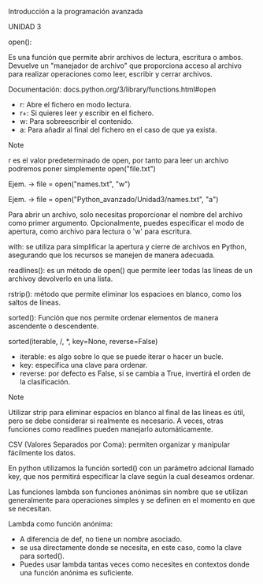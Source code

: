 Introducción a la programación avanzada

UNIDAD 3

open(): 

Es una función que permite abrir archivos de lectura, escritura o ambos.
Devuelve un "manejador de archivo" que proporciona acceso al archivo para realizar operaciones como leer, escribir y cerrar archivos.

Documentación: docs.python.org/3/library/functions.html#open


- r: Abre el fichero en modo lectura.
- r+: Si quieres leer y escribir en el fichero.
- w: Para sobreescribir el contenido.
- a: Para añadir al final del fichero en el caso de que ya exista.

>[!NOTE]
> r es el valor predeterminado de open, por tanto para leer un archivo podremos poner simplemente open("file.txt")

Ejem. -> file = open("names.txt", "w")

Ejem. -> file = open("Python_avanzado/Unidad3/names.txt", "a")

Para abrir un archivo, solo necesitas proporcionar el nombre del archivo como primer argumento. Opcionalmente, puedes especificar el modo de apertura, como archivo para lectura o 'w' para escritura.

with: se utiliza para simplificar la apertura y cierre de archivos en Python, asegurando que los recursos se manejen de manera adecuada.

readlines(): es un método de open() que permite leer todas las líneas de un archivoy devolverlo en una lista.

rstrip(): método que permite eliminar los espacioes en blanco, como los saltos de líneas.

sorted(): Función que nos permite ordenar elementos de manera ascendente o descendente.

sorted(iterable, /, *, key=None, reverse=False)

- iterable: es algo sobre lo que se puede iterar o hacer un bucle.
- key: especifica una clave para ordenar.
- reverse: por defecto es False, si se cambia a True, invertirá el orden de la clasificación.

>[!NOTE]
>Utilizar strip para eliminar espacios en blanco al final de las líneas es útil, pero se debe considerar si realmente es necesario. A veces, otras funciones como readlines pueden manejarlo automáticamente.

CSV (Valores Separados por Coma): permiten organizar y manipular fácilmente los datos.

En python utilizamos la función sorted() con un parámetro adcional llamado key, que nos permitirá especificar la clave según la cual deseamos ordenar.

Las funciones lambda son funciones anónimas sin nombre que se utilizan generalmente para operaciones simples y se definen en el momento en que se necesitan.

Lambda como función anónima:
- A diferencia de def, no tiene un nombre asociado.
- se usa directamente donde se necesita, en este caso, como la clave para sorted().
- Puedes usar lambda tantas veces como necesites en contextos donde una función anónima es suficiente.
